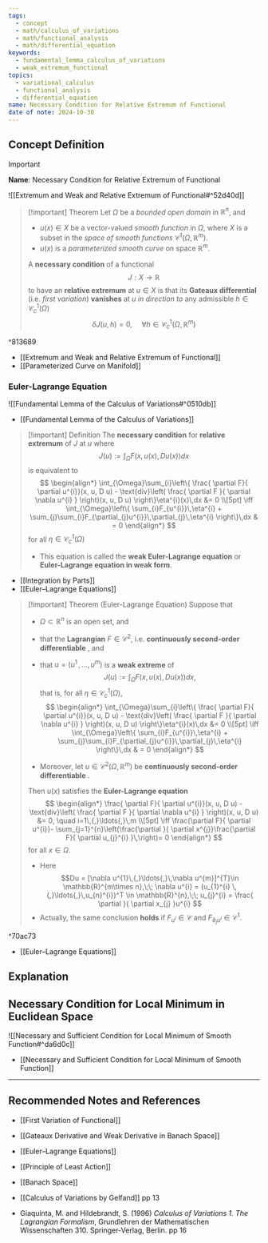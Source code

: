 ```yaml
---
tags:
  - concept
  - math/calculus_of_variations
  - math/functional_analysis
  - math/differential_equation
keywords:
  - fundamental_lemma_calculus_of_variations
  - weak_extremum_functional
topics:
  - variational_calculus
  - functional_analysis
  - differential_equation
name: Necessary Condition for Relative Extremum of Functional
date of note: 2024-10-30
---
```


## Concept Definition

>[!important]
>**Name**: Necessary Condition for Relative Extremum of Functional


![[Extremum and Weak and Relative Extremum of Functional#^52d40d]]


>[!important] Theorem
>Let $\Omega$ be a *bounded open domain* in $\mathbb{R}^{n}$, and 
>- $u(x) \in X$ be a vector-valued  *smooth function* in $\Omega$, where $X$ is a subset in the *space of smooth functions* $\mathcal{C}^{1}(\Omega, \mathbb{R}^{m})$.
>- $u(x)$ is a *parameterized smooth curve* on space $\mathbb{R}^{m}$.
>
>A **necessary condition** of a functional $$J: X \to \mathbb{R}$$ to have an **relative extremum** at $u\in X$ is that its **Gateaux differential** (i.e. *first variation*) **vanishes** at $u$ *in direction to* any admissible $h\in \mathcal{C}_{c}^{1}(\Omega)$ $$\delta J(u, h) =0,\, \quad \forall h\in \mathcal{C}_{c}^{1}(\Omega,\mathbb{R}^{m})$$

^813689

- [[Extremum and Weak and Relative Extremum of Functional]]
- [[Parameterized Curve on Manifold]]

### Euler-Lagrange Equation

![[Fundamental Lemma of the Calculus of Variations#^0510db]]

- [[Fundamental Lemma of the Calculus of Variations]]

>[!important] Definition
>The **necessary condition** for **relative extremum** of $J$ at $u$ where $$J(u) := \int_{\Omega} F(x, u(x),  D u(x)) dx$$ is equivalent to 
>$$
>\begin{align*}
>\int_{\Omega}\sum_{i}\left\{ \frac{ \partial F}{ \partial u^{i}}(x, u, D u) - \text{div}\left( \frac{ \partial F }{ \partial  \nabla u^{i} }  \right)(x, u, D u) \right\}\eta^{i}(x)\,dx  &= 0 \\[5pt]
> \iff \int_{\Omega}\left\{ \sum_{i}F_{u^{i}}\,\eta^{i} + \sum_{j}\sum_{i}F_{\partial_{j}u^{i}}\,\partial_{j}\,\eta^{i} \right\}\,dx & = 0 
\end{align*}
>$$
>for all $\eta \in \mathcal{C}_{c}^{1}(\Omega)$
>- This equation is called the **weak Euler-Lagrange equation** or **Euler-Lagrange equation in weak form**.

- [[Integration by Parts]]
- [[Euler–Lagrange Equations]]

>[!important] Theorem (Euler-Lagrange Equation)
>Suppose that 
>- $\Omega \subset \mathbb{R}^{n}$ is an open set, and
>- that the **Lagrangian** $F\in \mathcal{C}^2$, i.e. **continuously second-order differentiable** , and 
>- that $u = (u^1\,{,}\ldots{,}\,u^{m})$ is a **weak extreme** of  $$J(u) := \int_{\Omega} F(x, u(x), D u(x)) dx,$$ that is,  for all $\eta \in \mathcal{C}_{c}^{1}(\Omega)$,
>$$
>\begin{align*}
>\int_{\Omega}\sum_{i}\left\{ \frac{ \partial F}{ \partial u^{i}}(x, u, D u) - \text{div}\left( \frac{ \partial F }{ \partial  \nabla u^{i} }  \right)(x, u, D u) \right\}\eta^{i}(x)\,dx  &= 0 \\[5pt]
> \iff \int_{\Omega}\left\{ \sum_{i}F_{u^{i}}\,\eta^{i} + \sum_{j}\sum_{i}F_{\partial_{j}u^{i}}\,\partial_{j}\,\eta^{i} \right\}\,dx & = 0 
\end{align*}
>$$
>
>- Moreover, let $u\in \mathcal{C}^2(\Omega, \mathbb{R}^{m})$ be **continuously second-order differentiable** .
>
>Then $u(x)$ satisfies the **Euler-Lagrange equation**
>$$
>\begin{align*}
>\frac{ \partial F}{ \partial u^{i}}(x, u, D u) - \text{div}\left( \frac{ \partial F }{ \partial  \nabla u^{i} }  \right)(x, u, D u) &= 0, \quad i=1\,{,}\ldots{,}\,m \\[5pt]
> \iff \frac{\partial F}{ \partial u^{i}}- \sum_{j=1}^{n}\left(\frac{\partial }{ \partial x^{j}}\frac{\partial  F}{ \partial u_{j}^{i} }\,\right)= 0
\end{align*}
>$$
>for all $x\in \Omega.$ 
>- Here $$Du = [\nabla u^{1}\,{,}\ldots{,}\,\nabla u^{m}]^{T}\in \mathbb{R}^{m\times n},\;\; \nabla u^{i} = (u_{1}^{i} \,{,}\ldots{,}\,u_{n}^{i})^T \in \mathbb{R}^{n},\;\; u_{j}^{i} = \frac{ \partial  }{ \partial x_{j} }u^{i} $$
>- Actually, the same conclusion **holds** if $F_{u^{i}} \in \mathcal{C}$ and $F_{\partial_{j}u^{i}} \in \mathcal{C}^{1}$.

^70ac73

- [[Euler–Lagrange Equations]]


## Explanation



## Necessary Condition for Local Minimum in Euclidean Space

![[Necessary and Sufficient Condition for Local Minimum of Smooth Function#^da6d0c]]

- [[Necessary and Sufficient Condition for Local Minimum of Smooth Function]]



-----------
##  Recommended Notes and References



- [[First Variation of Functional]]
- [[Gateaux Derivative and Weak Derivative in Banach Space]]
- [[Euler–Lagrange Equations]]
- [[Principle of Least Action]]

- [[Banach Space]]


- [[Calculus of Variations by Gelfand]] pp 13
- Giaquinta, M. and Hildebrandt, S. (1996) *Calculus of Variations 1. The Lagrangian Formalism*, Grundlehren der Mathematischen Wissenschaften 310. Springer-Verlag, Berlin. pp 16